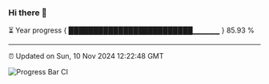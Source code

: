 ### Hi there 👋

⏳ Year progress { █████████████████████████▁▁▁▁▁ } 85.93 %

---

⏰ Updated on Sun, 10 Nov 2024 12:22:48 GMT

![Progress Bar CI](https://github.com/liununu/liununu/workflows/Progress%20Bar%20CI/badge.svg)
